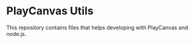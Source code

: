 # PlayCanvas Utils

This repository contains files that helps developing with PlayCanvas and node.js.

